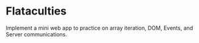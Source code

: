# Flataculties
Implement a mini web app to practice on array iteration, DOM, Events, and Server communications.

